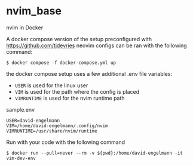 # nvim_base
nvim in Docker

A docker compose version of the setup preconfigured with https://github.com/tjdevries neovim configs can
be ran with the following command:

```shell
$ docker compose -f docker-compose.yml up
```
the docker compose setup uses a few additional .env file variables:
   - `USER` is used for the linux user
   - `VIM` is used for the path where the config is placed
   - `VIMRUNTIME` is used for the nvim runtime path

sample.env
```
USER=david-engelmann
VIM=/home/david-engelmann/.config/nvim
VIMRUNTIME=/usr/share/nvim/runtime
```

Run with your code with the following command
```shell
$ docker run --pull=never --rm -v ${pwd}:/home/david-engelmann -it vim-dev-env
```
